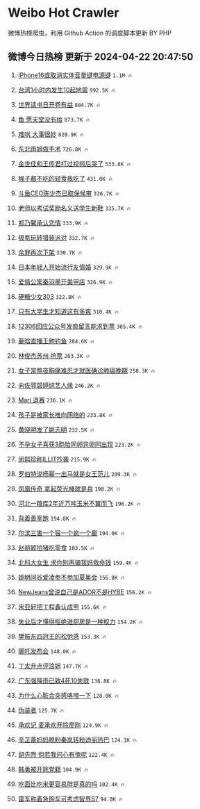 # Weibo Hot Crawler 



微博热榜爬虫，利用 Github Action 的调度脚本更新 BY PHP 


## 微博今日热榜 更新于 2024-04-22 20:47:50 
1. [iPhone16或取消实体音量键电源键](https://s.weibo.com/weibo?q=%23iPhone16%E6%88%96%E5%8F%96%E6%B6%88%E5%AE%9E%E4%BD%93%E9%9F%B3%E9%87%8F%E9%94%AE%E7%94%B5%E6%BA%90%E9%94%AE%23&t=31&band_rank=1&Refer=top) `1.1M 🔥` 

1. [台湾1小时内发生10起地震](https://s.weibo.com/weibo?q=%23%E5%8F%B0%E6%B9%BE1%E5%B0%8F%E6%97%B6%E5%86%85%E5%8F%91%E7%94%9F10%E8%B5%B7%E5%9C%B0%E9%9C%87%23&t=31&band_rank=2&Refer=top) `992.5K 🔥` 

1. [世界读书日开卷有益](https://s.weibo.com/weibo?q=%23%E4%B8%96%E7%95%8C%E8%AF%BB%E4%B9%A6%E6%97%A5%E5%BC%80%E5%8D%B7%E6%9C%89%E7%9B%8A%23&t=31&band_rank=3&Refer=top) `884.7K 🔥` 

1. [鱼 愿天堂没有给](https://s.weibo.com/weibo?q=%E9%B1%BC%20%E6%84%BF%E5%A4%A9%E5%A0%82%E6%B2%A1%E6%9C%89%E7%BB%99&t=31&band_rank=4&Refer=top) `873.7K 🔥` 

1. [难哄 大事很妙](https://s.weibo.com/weibo?q=%E9%9A%BE%E5%93%84%20%E5%A4%A7%E4%BA%8B%E5%BE%88%E5%A6%99&t=31&band_rank=5&Refer=top) `828.9K 🔥` 

1. [东北雨姐做手术](https://s.weibo.com/weibo?q=%23%E4%B8%9C%E5%8C%97%E9%9B%A8%E5%A7%90%E5%81%9A%E6%89%8B%E6%9C%AF%23&t=31&band_rank=6&Refer=top) `726.8K 🔥` 

1. [金世佳和王传君打过视频后哭了](https://s.weibo.com/weibo?q=%23%E9%87%91%E4%B8%96%E4%BD%B3%E5%92%8C%E7%8E%8B%E4%BC%A0%E5%90%9B%E6%89%93%E8%BF%87%E8%A7%86%E9%A2%91%E5%90%8E%E5%93%AD%E4%BA%86%23&t=31&band_rank=7&Refer=top) `533.8K 🔥` 

1. [猴子都不吃的轻食我吃了](https://s.weibo.com/weibo?q=%E7%8C%B4%E5%AD%90%E9%83%BD%E4%B8%8D%E5%90%83%E7%9A%84%E8%BD%BB%E9%A3%9F%E6%88%91%E5%90%83%E4%BA%86&t=31&band_rank=8&Refer=top) `431.0K 🔥` 

1. [斗鱼CEO陈少杰已取保候审](https://s.weibo.com/weibo?q=%23%E6%96%97%E9%B1%BCCEO%E9%99%88%E5%B0%91%E6%9D%B0%E5%B7%B2%E5%8F%96%E4%BF%9D%E5%80%99%E5%AE%A1%23&t=31&band_rank=9&Refer=top) `336.7K 🔥` 

1. [老师以考试奖励名义送学生新鞋](https://s.weibo.com/weibo?q=%23%E8%80%81%E5%B8%88%E4%BB%A5%E8%80%83%E8%AF%95%E5%A5%96%E5%8A%B1%E5%90%8D%E4%B9%89%E9%80%81%E5%AD%A6%E7%94%9F%E6%96%B0%E9%9E%8B%23&t=31&band_rank=10&Refer=top) `335.7K 🔥` 

1. [郑乃馨承认恋情](https://s.weibo.com/weibo?q=%23%E9%83%91%E4%B9%83%E9%A6%A8%E6%89%BF%E8%AE%A4%E6%81%8B%E6%83%85%23&t=31&band_rank=11&Refer=top) `333.9K 🔥` 

1. [极氪玩转猎装派对](https://s.weibo.com/weibo?q=%23%E6%9E%81%E6%B0%AA%E7%8E%A9%E8%BD%AC%E7%8C%8E%E8%A3%85%E6%B4%BE%E5%AF%B9%23&t=31&band_rank=12&Refer=top) `332.7K 🔥` 

1. [余罪再次下架](https://s.weibo.com/weibo?q=%E4%BD%99%E7%BD%AA%E5%86%8D%E6%AC%A1%E4%B8%8B%E6%9E%B6&t=31&band_rank=13&Refer=top) `330.7K 🔥` 

1. [日本年轻人开始流行友情婚](https://s.weibo.com/weibo?q=%23%E6%97%A5%E6%9C%AC%E5%B9%B4%E8%BD%BB%E4%BA%BA%E5%BC%80%E5%A7%8B%E6%B5%81%E8%A1%8C%E5%8F%8B%E6%83%85%E5%A9%9A%23&t=31&band_rank=14&Refer=top) `329.9K 🔥` 

1. [爱情公寓秦羽墨开美甲店](https://s.weibo.com/weibo?q=%23%E7%88%B1%E6%83%85%E5%85%AC%E5%AF%93%E7%A7%A6%E7%BE%BD%E5%A2%A8%E5%BC%80%E7%BE%8E%E7%94%B2%E5%BA%97%23&t=31&band_rank=15&Refer=top) `326.9K 🔥` 

1. [硬糖少女303](https://s.weibo.com/weibo?q=%E7%A1%AC%E7%B3%96%E5%B0%91%E5%A5%B3303&t=31&band_rank=16&Refer=top) `322.8K 🔥` 

1. [只有大学生才知道这有多爽](https://s.weibo.com/weibo?q=%E5%8F%AA%E6%9C%89%E5%A4%A7%E5%AD%A6%E7%94%9F%E6%89%8D%E7%9F%A5%E9%81%93%E8%BF%99%E6%9C%89%E5%A4%9A%E7%88%BD&t=31&band_rank=17&Refer=top) `310.4K 🔥` 

1. [12306回应公众号发疯留言能求到票](https://s.weibo.com/weibo?q=%2312306%E5%9B%9E%E5%BA%94%E5%85%AC%E4%BC%97%E5%8F%B7%E5%8F%91%E7%96%AF%E7%95%99%E8%A8%80%E8%83%BD%E6%B1%82%E5%88%B0%E7%A5%A8%23&t=31&band_rank=18&Refer=top) `305.4K 🔥` 

1. [鹿晗直播王勉钓鱼](https://s.weibo.com/weibo?q=%23%E9%B9%BF%E6%99%97%E7%9B%B4%E6%92%AD%E7%8E%8B%E5%8B%89%E9%92%93%E9%B1%BC%23&t=31&band_rank=19&Refer=top) `284.6K 🔥` 

1. [林俊杰苏州 抢票](https://s.weibo.com/weibo?q=%E6%9E%97%E4%BF%8A%E6%9D%B0%E8%8B%8F%E5%B7%9E%20%E6%8A%A2%E7%A5%A8&t=31&band_rank=20&Refer=top) `263.3K 🔥` 

1. [女子常熬夜胸痛难忍才就医确诊肺癌晚期](https://s.weibo.com/weibo?q=%23%E5%A5%B3%E5%AD%90%E5%B8%B8%E7%86%AC%E5%A4%9C%E8%83%B8%E7%97%9B%E9%9A%BE%E5%BF%8D%E6%89%8D%E5%B0%B1%E5%8C%BB%E7%A1%AE%E8%AF%8A%E8%82%BA%E7%99%8C%E6%99%9A%E6%9C%9F%23&t=31&band_rank=21&Refer=top) `258.3K 🔥` 

1. [向佐郭碧婷综艺人缘](https://s.weibo.com/weibo?q=%23%E5%90%91%E4%BD%90%E9%83%AD%E7%A2%A7%E5%A9%B7%E7%BB%BC%E8%89%BA%E4%BA%BA%E7%BC%98%23&t=31&band_rank=22&Refer=top) `246.2K 🔥` 

1. [Mari 退赛](https://s.weibo.com/weibo?q=Mari%20%E9%80%80%E8%B5%9B&t=31&band_rank=23&Refer=top) `236.1K 🔥` 

1. [孩子是被家长推向网络的](https://s.weibo.com/weibo?q=%23%E5%AD%A9%E5%AD%90%E6%98%AF%E8%A2%AB%E5%AE%B6%E9%95%BF%E6%8E%A8%E5%90%91%E7%BD%91%E7%BB%9C%E7%9A%84%23&t=31&band_rank=24&Refer=top) `233.8K 🔥` 

1. [黄晓明发了姚志明](https://s.weibo.com/weibo?q=%23%E9%BB%84%E6%99%93%E6%98%8E%E5%8F%91%E4%BA%86%E5%A7%9A%E5%BF%97%E6%98%8E%23&t=31&band_rank=25&Refer=top) `232.5K 🔥` 

1. [不孕女子喜获3胞胎同卵异卵同出现](https://s.weibo.com/weibo?q=%23%E4%B8%8D%E5%AD%95%E5%A5%B3%E5%AD%90%E5%96%9C%E8%8E%B73%E8%83%9E%E8%83%8E%E5%90%8C%E5%8D%B5%E5%BC%82%E5%8D%B5%E5%90%8C%E5%87%BA%E7%8E%B0%23&t=31&band_rank=26&Refer=top) `223.2K 🔥` 

1. [闵熙珍称ILLIT抄袭](https://s.weibo.com/weibo?q=%23%E9%97%B5%E7%86%99%E7%8F%8D%E7%A7%B0ILLIT%E6%8A%84%E8%A2%AD%23&t=31&band_rank=27&Refer=top) `215.9K 🔥` 

1. [罗伯特说杨幂一出马就是女王范儿](https://s.weibo.com/weibo?q=%23%E7%BD%97%E4%BC%AF%E7%89%B9%E8%AF%B4%E6%9D%A8%E5%B9%82%E4%B8%80%E5%87%BA%E9%A9%AC%E5%B0%B1%E6%98%AF%E5%A5%B3%E7%8E%8B%E8%8C%83%E5%84%BF%23&t=31&band_rank=28&Refer=top) `209.3K 🔥` 

1. [凤凰传奇 拿起荧光棒就是兵](https://s.weibo.com/weibo?q=%E5%87%A4%E5%87%B0%E4%BC%A0%E5%A5%87%20%E6%8B%BF%E8%B5%B7%E8%8D%A7%E5%85%89%E6%A3%92%E5%B0%B1%E6%98%AF%E5%85%B5&t=31&band_rank=29&Refer=top) `198.2K 🔥` 

1. [河北一粮库2年近万吨玉米不翼而飞](https://s.weibo.com/weibo?q=%23%E6%B2%B3%E5%8C%97%E4%B8%80%E7%B2%AE%E5%BA%932%E5%B9%B4%E8%BF%91%E4%B8%87%E5%90%A8%E7%8E%89%E7%B1%B3%E4%B8%8D%E7%BF%BC%E8%80%8C%E9%A3%9E%23&t=31&band_rank=30&Refer=top) `196.2K 🔥` 

1. [背着善宰跑](https://s.weibo.com/weibo?q=%E8%83%8C%E7%9D%80%E5%96%84%E5%AE%B0%E8%B7%91&t=31&band_rank=31&Refer=top) `194.8K 🔥` 

1. [尔滨三害一个狠一个疯一个癫](https://s.weibo.com/weibo?q=%E5%B0%94%E6%BB%A8%E4%B8%89%E5%AE%B3%E4%B8%80%E4%B8%AA%E7%8B%A0%E4%B8%80%E4%B8%AA%E7%96%AF%E4%B8%80%E4%B8%AA%E7%99%AB&t=31&band_rank=32&Refer=top) `194.0K 🔥` 

1. [赵丽颖拍猪吃零食](https://s.weibo.com/weibo?q=%23%E8%B5%B5%E4%B8%BD%E9%A2%96%E6%8B%8D%E7%8C%AA%E5%90%83%E9%9B%B6%E9%A3%9F%23&t=31&band_rank=33&Refer=top) `183.5K 🔥` 

1. [北科大女生 求你别再骗我妈救命钱](https://s.weibo.com/weibo?q=%E5%8C%97%E7%A7%91%E5%A4%A7%E5%A5%B3%E7%94%9F%20%E6%B1%82%E4%BD%A0%E5%88%AB%E5%86%8D%E9%AA%97%E6%88%91%E5%A6%88%E6%95%91%E5%91%BD%E9%92%B1&t=31&band_rank=34&Refer=top) `159.4K 🔥` 

1. [姚明问谷爱凌参不参加夏奥会](https://s.weibo.com/weibo?q=%23%E5%A7%9A%E6%98%8E%E9%97%AE%E8%B0%B7%E7%88%B1%E5%87%8C%E5%8F%82%E4%B8%8D%E5%8F%82%E5%8A%A0%E5%A4%8F%E5%A5%A5%E4%BC%9A%23&t=31&band_rank=35&Refer=top) `156.8K 🔥` 

1. [NewJeans曾说自己是ADOR不是HYBE](https://s.weibo.com/weibo?q=%23NewJeans%E6%9B%BE%E8%AF%B4%E8%87%AA%E5%B7%B1%E6%98%AFADOR%E4%B8%8D%E6%98%AFHYBE%23&t=31&band_rank=36&Refer=top) `156.2K 🔥` 

1. [宋亚轩把丁程鑫认成熊](https://s.weibo.com/weibo?q=%23%E5%AE%8B%E4%BA%9A%E8%BD%A9%E6%8A%8A%E4%B8%81%E7%A8%8B%E9%91%AB%E8%AE%A4%E6%88%90%E7%86%8A%23&t=31&band_rank=37&Refer=top) `155.6K 🔥` 

1. [失业后才懂得拒绝进厨房是一种权力](https://s.weibo.com/weibo?q=%23%E5%A4%B1%E4%B8%9A%E5%90%8E%E6%89%8D%E6%87%82%E5%BE%97%E6%8B%92%E7%BB%9D%E8%BF%9B%E5%8E%A8%E6%88%BF%E6%98%AF%E4%B8%80%E7%A7%8D%E6%9D%83%E5%8A%9B%23&t=31&band_rank=38&Refer=top) `154.2K 🔥` 

1. [樊振东四冠王的松弛感](https://s.weibo.com/weibo?q=%E6%A8%8A%E6%8C%AF%E4%B8%9C%E5%9B%9B%E5%86%A0%E7%8E%8B%E7%9A%84%E6%9D%BE%E5%BC%9B%E6%84%9F&t=31&band_rank=39&Refer=top) `153.3K 🔥` 

1. [哪吒发布会](https://s.weibo.com/weibo?q=%E5%93%AA%E5%90%92%E5%8F%91%E5%B8%83%E4%BC%9A&t=31&band_rank=40&Refer=top) `148.0K 🔥` 

1. [丁太升点评浪姐](https://s.weibo.com/weibo?q=%E4%B8%81%E5%A4%AA%E5%8D%87%E7%82%B9%E8%AF%84%E6%B5%AA%E5%A7%90&t=31&band_rank=41&Refer=top) `147.7K 🔥` 

1. [广东强降雨已致4死10失联](https://s.weibo.com/weibo?q=%23%E5%B9%BF%E4%B8%9C%E5%BC%BA%E9%99%8D%E9%9B%A8%E5%B7%B2%E8%87%B44%E6%AD%BB10%E5%A4%B1%E8%81%94%23&t=31&band_rank=42&Refer=top) `136.8K 🔥` 

1. [为什么心脏会突感咯噔一下](https://s.weibo.com/weibo?q=%23%E4%B8%BA%E4%BB%80%E4%B9%88%E5%BF%83%E8%84%8F%E4%BC%9A%E7%AA%81%E6%84%9F%E5%92%AF%E5%99%94%E4%B8%80%E4%B8%8B%23&t=31&band_rank=43&Refer=top) `128.0K 🔥` 

1. [伪装者](https://s.weibo.com/weibo?q=%E4%BC%AA%E8%A3%85%E8%80%85&t=31&band_rank=44&Refer=top) `125.7K 🔥` 

1. [承欢记 麦承欢开除廖刚](https://s.weibo.com/weibo?q=%E6%89%BF%E6%AC%A2%E8%AE%B0%20%E9%BA%A6%E6%89%BF%E6%AC%A2%E5%BC%80%E9%99%A4%E5%BB%96%E5%88%9A&t=31&band_rank=45&Refer=top) `124.9K 🔥` 

1. [辛芷蕾妈妈脱粉秦岚转粉迪丽热巴](https://s.weibo.com/weibo?q=%23%E8%BE%9B%E8%8A%B7%E8%95%BE%E5%A6%88%E5%A6%88%E8%84%B1%E7%B2%89%E7%A7%A6%E5%B2%9A%E8%BD%AC%E7%B2%89%E8%BF%AA%E4%B8%BD%E7%83%AD%E5%B7%B4%23&t=31&band_rank=46&Refer=top) `124.1K 🔥` 

1. [胡先煦 倘若我问心有愧呢](https://s.weibo.com/weibo?q=%E8%83%A1%E5%85%88%E7%85%A6%20%E5%80%98%E8%8B%A5%E6%88%91%E9%97%AE%E5%BF%83%E6%9C%89%E6%84%A7%E5%91%A2&t=31&band_rank=47&Refer=top) `122.4K 🔥` 

1. [韩勇被开除党籍](https://s.weibo.com/weibo?q=%23%E9%9F%A9%E5%8B%87%E8%A2%AB%E5%BC%80%E9%99%A4%E5%85%9A%E7%B1%8D%23&t=31&band_rank=48&Refer=top) `104.9K 🔥` 

1. [吃面比吃米更容易胖是真的吗](https://s.weibo.com/weibo?q=%23%E5%90%83%E9%9D%A2%E6%AF%94%E5%90%83%E7%B1%B3%E6%9B%B4%E5%AE%B9%E6%98%93%E8%83%96%E6%98%AF%E7%9C%9F%E7%9A%84%E5%90%97%23&t=31&band_rank=49&Refer=top) `102.4K 🔥` 

1. [雷军称着急购车可考虑智界S7](https://s.weibo.com/weibo?q=%23%E9%9B%B7%E5%86%9B%E7%A7%B0%E7%9D%80%E6%80%A5%E8%B4%AD%E8%BD%A6%E5%8F%AF%E8%80%83%E8%99%91%E6%99%BA%E7%95%8CS7%23&t=31&band_rank=50&Refer=top) `94.0K 🔥` 

